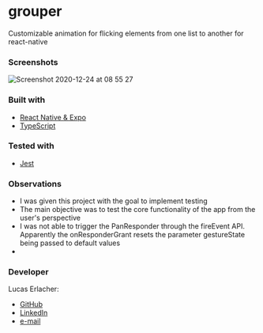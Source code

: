 # grouper

Customizable animation for flicking elements from one list to another for react-native

### Screenshots

![Screenshot 2020-12-24 at 08 55 27](https://user-images.githubusercontent.com/62465231/103072542-0aaec880-45c6-11eb-8b0e-5d6a81c66bef.png)

### Built with
- [React Native & Expo](https://reactnative.dev)
- [TypeScript](https://www.typescriptlang.org)

### Tested with 
- [Jest](https://jestjs.io/)

### Observations

- I was given this project with the goal to implement testing
- The main objective was to test the core functionality of the app from the user's perspective
- I was not able to trigger the PanResponder through the fireEvent API. Apparently the onResponderGrant resets the parameter gestureState being passed to default values
- 

### Developer
Lucas Erlacher:
  - [GitHub](https://github.com/lucaserly)
  - [LinkedIn](https://www.linkedin.com/in/lucaserlacher/)
  - [e-mail](mailto:l.erlacher@icloud.com)
